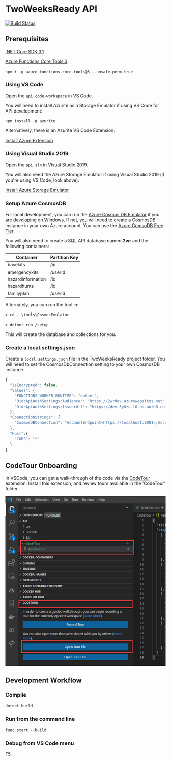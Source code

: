 # TwoWeeksReady API

[![Build Status](https://github.com/HTBox/TwoWeeksReady/workflows/Api%20CI%2FCD/badge.svg)](https://github.com/HTBox/TwoWeeksReady/actions?query=workflow%3A"Api+CI%2FCD")

## Prerequisites

[.NET Core SDK 3.1](https://dotnet.microsoft.com/download)

[Azure Functions Core Tools 3](https://docs.microsoft.com/en-us/azure/azure-functions/functions-run-local?tabs=windows%2Ccsharp%2Cbash#install-the-azure-functions-core-tools)

  `npm i -g azure-functions-core-tools@3 --unsafe-perm true`

### Using VS Code

Open the `api.code-workspace` in VS Code.

You will need to install Azurite as a Storage Emulator if using VS Code for API development:

```console
npm install -g azurite
```

Alternatively, there is an Azurite VS Code Extension:

[Install Azure Extension](https://docs.microsoft.com/en-us/azure/storage/common/storage-use-azurite#install-and-run-the-azurite-visual-studio-code-extension)

### Using Visual Studio 2019

Open the `api.sln` in Visual Studio 2019. 

You will also need the Azure Storage Emulator if using Visual Studio 2019 (if you're using VS Code, look above).

[Install Azure Storage Emulator](https://docs.microsoft.com/en-us/azure/storage/common/storage-use-emulator?toc=/azure/storage/blobs/toc.json#get-the-storage-emulator)

### Setup Azure CosmosDB

For local development, you can run the [Azure Cosmos DB Emulator](https://docs.microsoft.com/azure/cosmos-db/local-emulator) if you are developing on Windows. If not, you will need to create a CosmosDB instance in your own Azure account. You can use the [Azure ComsoDB Free Tier](https://docs.microsoft.com/azure/cosmos-db/optimize-dev-test#azure-cosmos-db-free-tier)

You will also need to create a SQL API database named **2wr** and the following containers:

| Container | Partition Key |
|-----------|---------------|
| basekits  | /id           |
| emergencykits | /userId   |
| hazardinformation | /id |
| hazardhunts | /id |
| familyplan | /userId |

Alternately, you can run the tool in:

```
> cd ..\tools\CosmosEmulator

> dotnet run /setup
```

This will create the database and collections for you.

### Create a local.settings.json

Create a `local.settings.json` file in the TwoWeeksReady project folder. You will need to set the CosmosDbConnection setting to your own CosmosDB instance.

```Javascript
{
  "IsEncrypted": false,
  "Values": {
    "FUNCTIONS_WORKER_RUNTIME": "dotnet",
    "OidcApiAuthSettings:Audience": "https://2wrdev.azurewebsites.net",
    "OidcApiAuthSettings:IssuerUrl": "https://dev-3y6ze-l0.us.auth0.com/"
  },
  "ConnectionStrings": {
    "CosmosDBConnection": "AccountEndpoint=https://localhost:8081/;AccountKey=YOURLOCALACCOUNTKEY"
  },
  "Host":{
    "CORS": "*"
  }
}
```

## CodeTour Onboarding

In VSCode, you can get a walk-through of the code via the [CodeTour](https://marketplace.visualstudio.com/items?itemName=vsls-contrib.codetour) extension. Install this extension, and review tours available in the 'CodeTour' folder.

![CodeTour API file and panel with the Open tour file selected.](../assets/images/codetour_api.png "CodeTour panel")

## Development Workflow

### Compile

``` console
dotnet build
```

### Run from the command line

``` console
func start --build
```

### Debug from VS Code menu

F5

